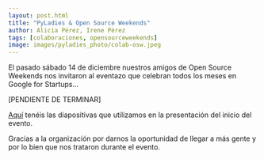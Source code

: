 ```yaml
---
layout: post.html
title: "PyLadies & Open Source Weekends"
author: Alicia Pérez, Irene Pérez
tags: [colaboraciones, opensourceweekends]
image: images/pyladies_photo/colab-osw.jpeg
---
```


El pasado sábado 14 de diciembre nuestros amigos de Open Source Weekends nos 
invitaron al eventazo que celebran todos los meses en Google for Startups...


[PENDIENTE DE TERMINAR]


[Aquí](https://docs.google.com/presentation/d/1DooJ3bmb9U6-aHP-6IMDQ1tt4-E-sQvje8Y5c-B5AAs/edit?usp=sharing) 
tenéis las diapositivas que utilizamos en la presentación del inicio del evento.

Gracias a la organización por darnos la oportunidad de llegar a más gente y por
lo bien que nos trataron durante el evento.